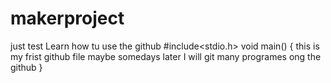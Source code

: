 # makerproject
just test
Learn how tu use the github
#include<stdio.h>
void main()
{
  this is my frist github file
  maybe somedays later 
  I will git many programes ong the github
}
